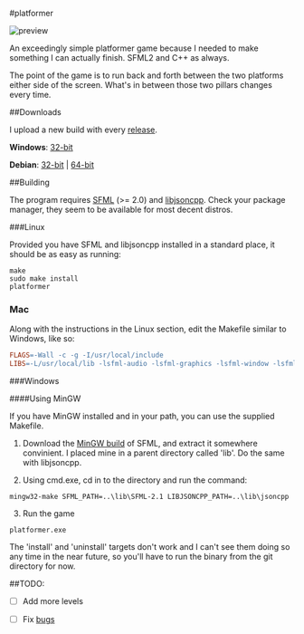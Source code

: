 #platformer

![preview](https://raw.github.com/kirbyman62/platformer/master/preview.png)

An exceedingly simple platformer game because I needed to make something I can 
actually finish. SFML2 and C++ as always.

The point of the game is to run back and forth between the two platforms either
side of the screen. What's in between those two pillars changes every time.

##Downloads

I upload a new build with every 
[release](https://github.com/kirbyman62/platformer/releases).

**Windows**:
[32-bit](https://github.com/kirbyman62/platformer/releases/download/v1.1/platformer_win32-1.1.zip)

**Debian**:
[32-bit](https://github.com/kirbyman62/platformer/releases/download/v1.1/platformer_1.1-1_i386.deb)
|
[64-bit](https://github.com/kirbyman62/platformer/releases/download/v1.1/platformer_1.1-1_amd64.deb)

##Building

The program requires [SFML](http://www.sfml-dev.org) (>= 2.0) and
[libjsoncpp](https://github.com/open-source-parsers). Check your package
manager, they seem to be available for most decent distros.

###Linux

Provided you have SFML and libjsoncpp installed in a standard place, it should
be as easy as running:

```
make
sudo make install
platformer
```

### Mac

Along with the instructions in the Linux section, edit the Makefile similar to
Windows, like so:

```Makefile
FLAGS=-Wall -c -g -I/usr/local/include
LIBS=-L/usr/local/lib -lsfml-audio -lsfml-graphics -lsfml-window -lsfml-system
```

###Windows

####Using MinGW

If you have MinGW installed and in your path, you can use the supplied Makefile.

1) Download the [MinGW build](http://sfml-dev.org/download/sfml/2.1/SFML-2.1-windows-gcc-4.7-mingw-32bits.zip) 
of SFML, and extract it somewhere convinient. I placed mine in a parent
directory called 'lib'. Do the same with libjsoncpp.

2) Using cmd.exe, cd in to the directory and run the command:

```
mingw32-make SFML_PATH=..\lib\SFML-2.1 LIBJSONCPP_PATH=..\lib\jsoncpp
```

3) Run the game

```
platformer.exe
```

The 'install' and 'uninstall' targets don't work and I can't see them doing so
any time in the near future, so you'll have to run the binary from the git
directory for now.

##TODO:

- [ ] Add more levels

- [ ] Fix [bugs](https://github.com/kirbyman62/platformer/issues)
